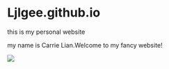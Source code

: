 # Ljlgee.github.io
this is my personal website

my name is Carrie Lian.Welcome to my fancy website!


![](https://i.gifer.com/embedded/download/4j.gif)
